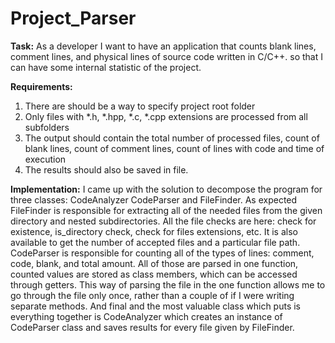 # Project_Parser

**Task:** As a developer I want to have an application that counts blank lines, comment lines, and physical lines of source code written in C/C++. so that I can have some internal statistic of the project.

**Requirements:**
1.	There are should be a way to specify project root folder 
2.	Only files with *.h, *.hpp, *.c, *.cpp extensions are processed from all subfolders 
3.	The output should contain the total number of processed files, count of blank lines, count of comment lines, count of lines with code and time of execution 
4.	The results should also be saved in file. 

**Implementation:** I came up with the solution to decompose the program for three classes: CodeAnalyzer CodeParser and FileFinder. 
As expected FileFinder is responsible for extracting all of the needed files from the given directory and nested subdirectories. All the file checks are here: check for existence, is_directory check, check for files extensions, etc. It is also available to get the number of accepted files and a particular file path.
CodeParser is responsible for counting all of the types of lines: comment, code, blank, and total amount. All of those are parsed in one function, counted values are stored as class members, which can be accessed through getters. This way of parsing the file in the one function allows me to go through the file only once, rather than a couple of if I were writing separate methods.
And final and the most valuable class which puts is everything together is CodeAnalyzer which creates an instance of CodeParser class and saves results for every file given by FileFinder.
